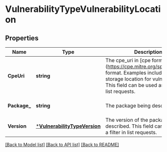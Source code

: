 # VulnerabilityTypeVulnerabilityLocation

## Properties
Name | Type | Description | Notes
------------ | ------------- | ------------- | -------------
**CpeUri** | **string** | The cpe_uri in [cpe format] (https://cpe.mitre.org/specification/) format. Examples include distro or storage location for vulnerable jar. This field can be used as a filter in list requests. | [optional] [default to null]
**Package_** | **string** | The package being described. | [optional] [default to null]
**Version** | [***VulnerabilityTypeVersion**](VulnerabilityTypeVersion.md) | The version of the package being described. This field can be used as a filter in list requests. | [optional] [default to null]

[[Back to Model list]](../README.md#documentation-for-models) [[Back to API list]](../README.md#documentation-for-api-endpoints) [[Back to README]](../README.md)



